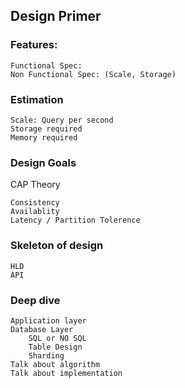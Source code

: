 ## Design Primer
### Features:
    Functional Spec:
    Non Functional Spec: (Scale, Storage)
    
### Estimation
    Scale: Query per second
    Storage required
    Memory required
    
### Design Goals
CAP Theory

    Consistency
    Availablity
    Latency / Partition Tolerence
    
### Skeleton of design
    HLD
    API
    
### Deep dive
    Application layer
    Database Layer
        SQL or NO SQL
        Table Design
        Sharding
    Talk about algorithm
    Talk about implementation